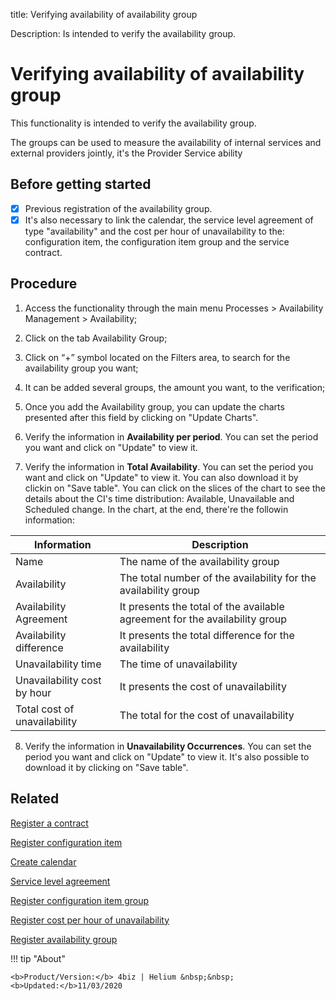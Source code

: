 title: Verifying availability of availability group

Description: Is intended to verify the availability group.
# Verifying availability of availability group

This functionality is intended to verify the availability group.

The groups can be used to measure the availability of internal services and external providers jointly, it's the Provider Service ability

## Before getting started

- [x] Previous registration of the availability group. 
- [x] It's also necessary to link the calendar, the service level agreement of type "availability" and the cost per hour of unavailability to the: configuration item, the configuration item group and the service contract.

## Procedure

1.  Access the functionality through the main menu Processes \> Availability
    Management \> Availability;

2.  Click on the tab Availability Group;

3.  Click on “+” symbol located on the Filters area, to search for the availability group
    you want;

4.  It can be added several groups, the amount you want, to the verification;

5.  Once you add the Availability group, you can update the charts presented after this field by clicking on "Update Charts".

6.  Verify the information in **Availability per period**. You can set the period you want and click on "Update" to view it. 

7.  Verify the information in **Total Availability**. You can set the period you want and click on "Update" to view it. You can also download it by clickin on "Save table". You can click on the slices of the chart to see the details about the CI's time distribution: Available, Unavailable and Scheduled change. In the chart, at the end, there're the followin information:

|Information|Description|
|-----------|-----------|
|Name|The name of the availability group|
|Availability|The total number of the availability for the availability group|
|Availability Agreement|It presents the total of the available agreement for the availability group|
|Availability difference|It presents the total difference for the availability|
|Unavailability time|The time of unavailability|
|Unavailability cost by hour|It presents the cost of unavailability|
|Total cost of unavailability|The total for the cost of unavailability|

8.  Verify the information in **Unavailability Occurrences**. You can set the period you want and click on "Update" to view it. It's also possible to download it by clicking on "Save table".

Related
-----------

 [Register a contract](/en-us/4biz-helium/additional-features/contract-management/use/register-contract.html)  

 [Register configuration item](/en-us/4biz-helium/processes/configuration/use/register-CI.html) 
 
 [Create calendar](/en-us/4biz-helium/platform-administration/time/create-calendar.html) 

 [Service level agreement](/en-us/4biz-helium/processes/service-level/use/service-level-agreement.html)  

 [Register configuration item group](/en-us/4biz-helium/processes/configuration/configuration/register-configuration-item-group.html) 

 [Register cost per hour of unavailability](/en-us/4biz-helium/processes/configuration/use/cost-per-hour-unavailability.html)   

 [Register availability group](/en-us/4biz-helium/processes/availability/configuration/register-availability-group.html) 


!!! tip "About"

    <b>Product/Version:</b> 4biz | Helium &nbsp;&nbsp;
    <b>Updated:</b>11/03/2020

